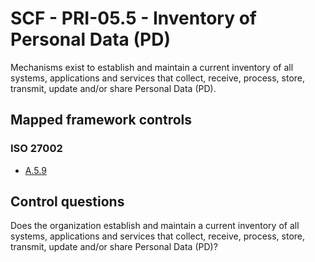 # SCF - PRI-05.5 - Inventory of Personal Data (PD)
Mechanisms exist to establish and maintain a current inventory of all systems, applications and services that collect, receive, process, store, transmit, update and/or share Personal Data (PD).
## Mapped framework controls
### ISO 27002
- [A.5.9](../iso27002/a-5.md#a59)
  
## Control questions
Does the organization establish and maintain a current inventory of all systems, applications and services that collect, receive, process, store, transmit, update and/or share Personal Data (PD)?
  